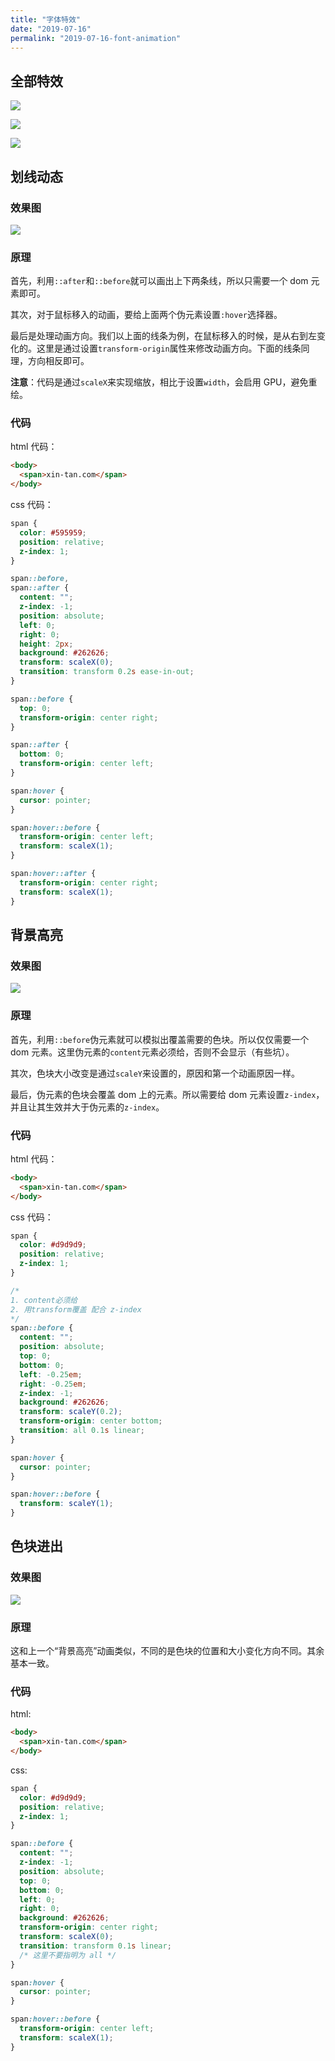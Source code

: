 ```yaml
---
title: "字体特效"
date: "2019-07-16"
permalink: "2019-07-16-font-animation"
---
```


## 全部特效

![](bars.gif)

![](highlight.gif)

![](in-out.gif)

## 划线动态

### 效果图

![](bars.gif)

### 原理

首先，利用`::after`和`::before`就可以画出上下两条线，所以只需要一个 dom 元素即可。

其次，对于鼠标移入的动画，要给上面两个伪元素设置`:hover`选择器。

最后是处理动画方向。我们以上面的线条为例，在鼠标移入的时候，是从右到左变化的。这里是通过设置`transform-origin`属性来修改动画方向。下面的线条同理，方向相反即可。

**注意**：代码是通过`scaleX`来实现缩放，相比于设置`width`，会启用 GPU，避免重绘。

### 代码

html 代码：

```html
<body>
  <span>xin-tan.com</span>
</body>
```

css 代码：

```css
span {
  color: #595959;
  position: relative;
  z-index: 1;
}

span::before,
span::after {
  content: "";
  z-index: -1;
  position: absolute;
  left: 0;
  right: 0;
  height: 2px;
  background: #262626;
  transform: scaleX(0);
  transition: transform 0.2s ease-in-out;
}

span::before {
  top: 0;
  transform-origin: center right;
}

span::after {
  bottom: 0;
  transform-origin: center left;
}

span:hover {
  cursor: pointer;
}

span:hover::before {
  transform-origin: center left;
  transform: scaleX(1);
}

span:hover::after {
  transform-origin: center right;
  transform: scaleX(1);
}
```

## 背景高亮

### 效果图

![](highlight.gif)

### 原理

首先，利用`::before`伪元素就可以模拟出覆盖需要的色块。所以仅仅需要一个 dom 元素。这里伪元素的`content`元素必须给，否则不会显示（有些坑）。

其次，色块大小改变是通过`scaleY`来设置的，原因和第一个动画原因一样。

最后，伪元素的色块会覆盖 dom 上的元素。所以需要给 dom 元素设置`z-index`，并且让其生效并大于伪元素的`z-index`。

### 代码

html 代码：

```html
<body>
  <span>xin-tan.com</span>
</body>
```

css 代码：

```css
span {
  color: #d9d9d9;
  position: relative;
  z-index: 1;
}

/* 
1. content必须给
2. 用transform覆盖 配合 z-index
*/
span::before {
  content: "";
  position: absolute;
  top: 0;
  bottom: 0;
  left: -0.25em;
  right: -0.25em;
  z-index: -1;
  background: #262626;
  transform: scaleY(0.2);
  transform-origin: center bottom;
  transition: all 0.1s linear;
}

span:hover {
  cursor: pointer;
}

span:hover::before {
  transform: scaleY(1);
}
```

## 色块进出

### 效果图

![](in-out.gif)

### 原理

这和上一个“背景高亮”动画类似，不同的是色块的位置和大小变化方向不同。其余基本一致。

### 代码

html:

```html
<body>
  <span>xin-tan.com</span>
</body>
```

css:

```css
span {
  color: #d9d9d9;
  position: relative;
  z-index: 1;
}

span::before {
  content: "";
  z-index: -1;
  position: absolute;
  top: 0;
  bottom: 0;
  left: 0;
  right: 0;
  background: #262626;
  transform-origin: center right;
  transform: scaleX(0);
  transition: transform 0.1s linear;
  /* 这里不要指明为 all */
}

span:hover {
  cursor: pointer;
}

span:hover::before {
  transform-origin: center left;
  transform: scaleX(1);
}
```
